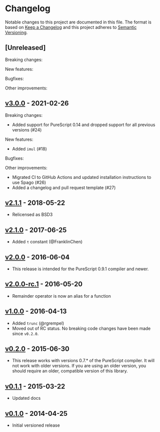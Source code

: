 # Changelog

Notable changes to this project are documented in this file. The format is based on [Keep a Changelog](https://keepachangelog.com/en/1.0.0/) and this project adheres to [Semantic Versioning](https://semver.org/spec/v2.0.0.html).

## [Unreleased]

Breaking changes:

New features:

Bugfixes:

Other improvements:

## [v3.0.0](https://github.com/purescript/purescript-math/releases/tag/v3.0.0) - 2021-02-26

Breaking changes:
- Added support for PureScript 0.14 and dropped support for all previous versions (#24)

New features:
- Added `imul` (#18)

Bugfixes:

Other improvements:
- Migrated CI to GitHub Actions and updated installation instructions to use Spago (#26)
- Added a changelog and pull request template (#27)

## [v2.1.1](https://github.com/purescript/purescript-math/releases/tag/v2.1.1) - 2018-05-22

- Relicensed as BSD3

## [v2.1.0](https://github.com/purescript/purescript-math/releases/tag/v2.1.0) - 2017-06-25

- Added `τ` constant (@FranklinChen)

## [v2.0.0](https://github.com/purescript/purescript-math/releases/tag/v2.0.0) - 2016-06-04

- This release is intended for the PureScript 0.9.1 compiler and newer.

## [v2.0.0-rc.1](https://github.com/purescript/purescript-math/releases/tag/v2.0.0-rc.1) - 2016-05-20

- Remainder operator is now an alias for a function

## [v1.0.0](https://github.com/purescript/purescript-math/releases/tag/v1.0.0) - 2016-04-13

- Added `trunc` (@rgrempel)
- Moved out of RC status. No breaking code changes have been made since `v0.2.0`.

## [v0.2.0](https://github.com/purescript/purescript-math/releases/tag/v0.2.0) - 2015-06-30

- This release works with versions 0.7.\* of the PureScript compiler. It will not work with older versions. If you are using an older version, you should require an older, compatible version of this library.

## [v0.1.1](https://github.com/purescript/purescript-math/releases/tag/v0.1.1) - 2015-03-22

- Updated docs

## [v0.1.0](https://github.com/purescript/purescript-math/releases/tag/v0.1.0) - 2014-04-25

- Initial versioned release
